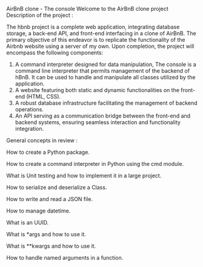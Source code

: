 AirBnB clone - The console
Welcome to the AirBnB clone project
Description of the project :

The hbnb project  is a complete web application, integrating database storage, a back-end API, and front-end interfacing in a clone of AirBnB. The primary objective of this endeavor is to replicate the functionality of the Airbnb website using a server of my own. Upon completion, the project will encompass the following components:

1. A command interpreter designed for data manipulation, The console is a command line interpreter that permits management of the backend of hBnB. It can be used to handle and manipulate all classes utilized by the application.
2. A website featuring both static and dynamic functionalities on the front-end (HTML, CSS).
3. A robust database infrastructure facilitating the management of backend operations.
4. An API serving as a communication bridge between the front-end and backend systems, ensuring seamless interaction and functionality integration.

General concepts in review : 

How to create a Python package.

How to create a command interpreter in Python using the cmd module.

What is Unit testing and how to implement it in a large project.

How to serialize and deserialize a Class.

How to write and read a JSON file.

How to manage datetime.

What is an UUID.

What is *args and how to use it.

What is **kwargs and how to use it.

How to handle named arguments in a function.




